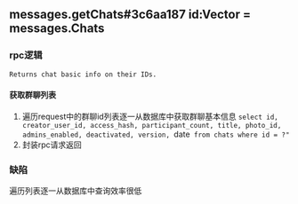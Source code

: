 ## messages.getChats#3c6aa187 id:Vector<int> = messages.Chats
### rpc逻辑
`Returns chat basic info on their IDs.`

#### 获取群聊列表
1. 遍历request中的群聊id列表逐一从数据库中获取群聊基本信息
`select id, creator_user_id, access_hash, participant_count, title, photo_id, admins_enabled, deactivated, version, `date` from chats where id = ?"`
2. 封装rpc请求返回

### 缺陷
遍历列表逐一从数据库中查询效率很低
